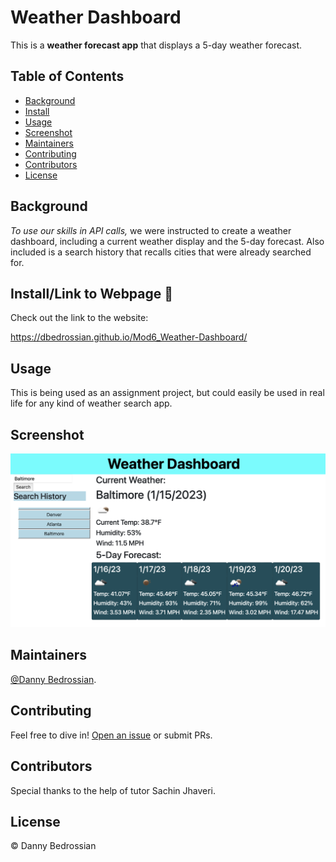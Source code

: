 # Weather Dashboard

This is a **weather forecast app** that displays a 5-day weather forecast.

## Table of Contents

- [Background](#background)
- [Install](#install)
- [Usage](#usage)
- [Screenshot](#screenshot)
- [Maintainers](#maintainers)
- [Contributing](#contributing)
- [Contributors](#contributors)
- [License](#license)

## Background

*To use our skills in API calls,* we were instructed to create a weather dashboard, including a current weather display and the 5-day forecast. Also included is a search history that recalls cities that were already searched for.


## Install/Link to Webpage 🔗 

Check out the link to the website:


https://dbedrossian.github.io/Mod6_Weather-Dashboard/


## Usage

This is being used as an assignment project, but could easily be used in real life for any kind of weather search app.


## Screenshot

![screenshot](./assets/images/screenshot.png)

## Maintainers

[@Danny Bedrossian](https://github.com/dbedrossian).

## Contributing

Feel free to dive in! [Open an issue](https://github.com/dbedrossian/standard-readme/issues/new) or submit PRs.


## Contributors

Special thanks to the help of tutor Sachin Jhaveri.


## License

© Danny Bedrossian